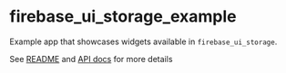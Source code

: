 # firebase_ui_storage_example

Example app that showcases widgets available in `firebase_ui_storage`.

See [README](https://github.com/firebase/flutterfire/blob/master/packages/firebase_ui_storage/README.md) and [API docs](https://pub.dev/documentation/firebase_ui_storage/latest/firebase_ui_storage/firebase_ui_storage-library.html) for more details
